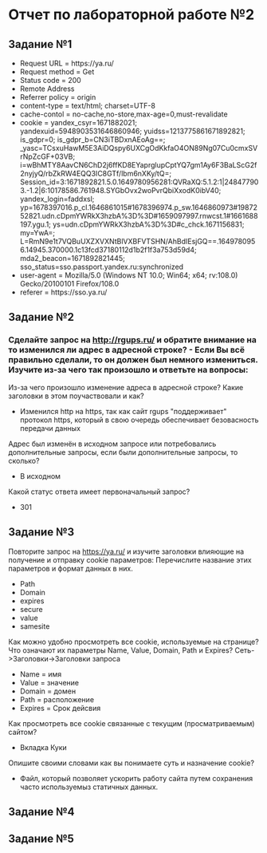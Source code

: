 # Отчет по лабораторной работе №2
## Задание №1
<ul>
    <li>Request URL = https://ya.ru/</li>
    <li>Request method = Get</li>
    <li>Status code =  200</li>
    <li>Remote Address</li>
    <li>Referrer policy = origin</li>
    <li>content-type = text/html; charset=UTF-8</li>
    <li>cache-contol = no-cache,no-store,max-age=0,must-revalidate</li>
    <li>cookie = yandex_csyr=1671882021; yandexuid=5948903531646860946; yuidss=1213775861671892821; is_gdpr=0; is_gdpr_b=CN3iTBDxnAEoAg==; _yasc=TCsxuHawM5E3AiDQspy6UXCgOdKkfaO4ON89Ng07Cu0cmxSVrNpZcGF+03VB; i=wBhMTY8AavCN6ChD2j6ffKD8EYaprglupCptYQ7gm1Ay6F3BaLScG2f2nyjyQ/rbZkRW4EQQ3IC8GTf/lbm6nXKy/tQ=; Session_id=3:1671892821.5.0.1649780956281:QVRaXQ:5.1.2:1|248477903.-1.2|6:10178586.761948.SYGbOvx2woPvrQbiXxodK0ibV40; yandex_login=faddxsl; yp=1678397016.p_cl.1646861015#1678396974.p_sw.1646860973#1987252821.udn.cDpmYWRkX3hzbA%3D%3D#1659097997.rnwcst.1#1661688197.ygu.1; ys=udn.cDpmYWRkX3hzbA%3D%3D#c_chck.1671156831; my=YwA=; L=RmN9e1t7VQBuUXZXVXNtBlVXBFVTSHN/AhBdIEsjGQ==.1649780956.14945.370000.1c13fcd37180112d1b2f1f3a753d59d4; mda2_beacon=1671892821445; sso_status=sso.passport.yandex.ru:synchronized</li>
    <li>user-agent = Mozilla/5.0 (Windows NT 10.0; Win64; x64; rv:108.0) Gecko/20100101 Firefox/108.0</li>
    <li>referer = https://sso.ya.ru/</li>
</ul>

## Задание №2

### Сделайте запрос на http://rgups.ru/ и обратите внимание на то изменился ли адрес в адресной строке? - Если Вы всё правильно сделали, то он должен был немного измениться. Изучите из-за чего так произошло и ответьте на вопросы:
Из-за чего произошло изменение адреса в адресной строке? Какие заголовки в этом поучаствовали и как?
 - Изменился http на https, так как сайт rgups "поддерживает" протокол https, который в свою очередь обеспечивает безовасность передачи данных

Адрес был изменён в исходном запросе или потребовались дополнительные запросы, если были дополнительные запросы, то сколько?
 - В исходном

Какой статус ответа имеет первоначальный запрос?
 - 301

## Задание №3
Повторите запрос на https://ya.ru/ и изучите заголовки влияющие на получение и отправку cookie параметров: Перечислите название этих параметров и формат данных в них.

 - Path
 - Domain
 - expires
 - secure
 - value
 - samesite

Как можно удобно просмотреть все cookie, используемые на странице? Что означают их параметры Name, Value, Domain, Path и Expires? Сеть->Заголовки->Заголовки запроса

 - Name = имя
 - Value = значение
 - Domain = домен
 - Path = расположение
 - Expires = Срок дейсвия

Как просмотреть все cookie связанные с текущим (просматриваемым) сайтом?

 - Вкладка Куки

Опишите своими словами как вы понимаете суть и назначение cookie?

 - Файл, который позволяет ускорить работу сайта путем сохранения часто используемыз статичных данных.

## Задание №4

## Задание №5
